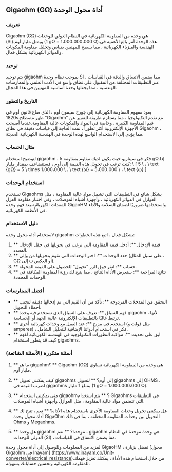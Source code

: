 ## Gigaohm (GΩ) أداة محول الوحدة

### تعريف
Gigaohm (GΩ) هي وحدة من المقاومة الكهربائية في النظام الدولي للوحدات (SI).ويمثل مليار أوم (1 gΩ = 1،000،000،000 Ω).هذه الوحدة أمر بالغ الأهمية في الهندسة والفيزياء الكهربائية ، مما يسمح للمهنيين بقياس وتحليل مقاومة المكونات والدوائر الكهربائية بشكل فعال.

### توحيد
يتم توحيد gigaohm بموجب نظام وحدة SI ، مما يضمن الاتساق والدقة في القياسات عبر التطبيقات المختلفة.من المقبول على نطاق واسع في الأدب العلمي والممارسات الهندسية ، مما يجعلها وحدة أساسية للمهنيين في هذا المجال.

### التاريخ والتطور
يعود مفهوم المقاومة الكهربائية إلى جورج سيمون أوم ، الذي صاغ قانون أوم في 1820s.ظهر مصطلح "Gigaohm" مع تقدم التكنولوجيا ، مما يستلزم طريقة للتعبير عن قيم المقاومة الكبيرة ، وخاصة في المواد والمكونات عالية المقاومة.عندما أصبحت الأجهزة الإلكترونية أكثر تطوراً ، نمت الحاجة إلى قياسات دقيقة في نطاق Gigaohm ، مما يؤدي إلى الاستخدام الواسع لهذه الوحدة في الهندسة الكهربائية الحديثة.

### مثال الحساب
لتوضيح استخدام gigaohm ، فكر في سيناريو حيث يكون لديك مقاوم بمقاومة 5 gΩ.إذا كنت ترغب في تحويل هذه القيمة إلى أوم ، فستتضاعف بمقدار مليار:
\ [
5 \ ، \ text {gΩ} = 5 \ times 1،000،000 \ ، \ text {ω} = 5،000،000 \ ، \ text {ω}
\]

### استخدام الوحدات
تستخدم Gigaohms بشكل شائع في التطبيقات التي تشمل مواد عالية المقاومة ، مثل العوازل في الدوائر الكهربائية ، وأجهزة أشباه الموصلات ، وفي اختبار مقاومة العزل للمعدات الكهربائية.يعد فهم وحدة GigaoHM واستخدامها ضروريًا لضمان السلامة والأداء في الأنظمة الكهربائية.

### دليل الاستخدام
لاستخدام أداة محول وحدة gigaohm بشكل فعال ، اتبع هذه الخطوات:
1. ** قيمة الإدخال **: أدخل قيمة المقاومة التي ترغب في تحويلها في حقل الإدخال المحدد.
2. ** حدد الوحدات **: اختر الوحدات التي تقوم بتحويلها من وإلى (على سبيل المثال ، GΩ إلى ω أو العكس).
3. ** حساب **: انقر فوق الزر "تحويل" للحصول على القيمة المحولة.
4. ** نتائج المراجعة **: ستعرض الأداة النتائج ، مما يتيح لك رؤية المقاومة المكافئة في الوحدات المحددة.

### أفضل الممارسات
- ** التحقق من المدخلات المزدوجة **: تأكد من أن القيم التي تم إدخالها دقيقة لتجنب أخطاء التحويل.
- ** فهم السياق **: تعرف على السياق الذي تستخدم فيه وحدة gigaohm ، لأنها ترتبط غالبًا بالتطبيقات الإلكترونية عالية الجهد أو الحساسة.
- ** استخدم في مزيج **: عند العمل مع وحدات كهربائية أخرى (مثل فولت و amperes) ، فكر في استخدام أدواتنا الإضافية للتحليل الشامل.
- ** ابق على تحديث **: مواكبة التطورات التكنولوجية في الهندسة الكهربائية لفهم كيف قد يتطور استخدام gigaohms.

### أسئلة متكررة (الأسئلة الشائعة)

1. ** ما هو gigaohm؟ **
Gigaohm (GΩ) هي وحدة من المقاومة الكهربائية تساوي مليار أوم.

2. ** كيف يمكنني تحويل gigaohms إلى أوم؟ **
لتحويل gigaohms إلى OHMS ، اضرب القيمة في gigaohms بمبلغ 1 مليار (1 gΩ = 1،000،000،000 Ω).

3. ** متى يمكنني استخدام gigaohm؟ **
يتم استخدام Gigaohms في التطبيقات التي تتضمن مواد عالية المقاومة ، مثل العوازل وأجهزة أشباه الموصلات.

4. ** هل يمكنني تحويل وحدات المقاومة الأخرى باستخدام هذه الأداة؟ **
نعم ، تتيح لك أداة محول وحدة GigaOhm التحويل بين وحدات المقاومة المختلفة ، بما في ذلك Ohms و Megaohms.

5. ** هل وحدة gigaohm موحدة؟ **
نعم ، gigaohm هي وحدة موحدة في النظام الدولي للوحدات (SI) ، مما يضمن الاتساق في القياسات.

لمزيد من المعلومات وللوصول إلى أداة محول وحدة GigaoHM ، تفضل بزيارة [محول Gigaohm في Inayam] (https://www.inayam.co/Unit-converter/electrical_resistance).من خلال استخدام هذه الأداة ، يمكنك تعزيز فهمك للمقاومة الكهربائية وتحسين حساباتك بسهولة.
